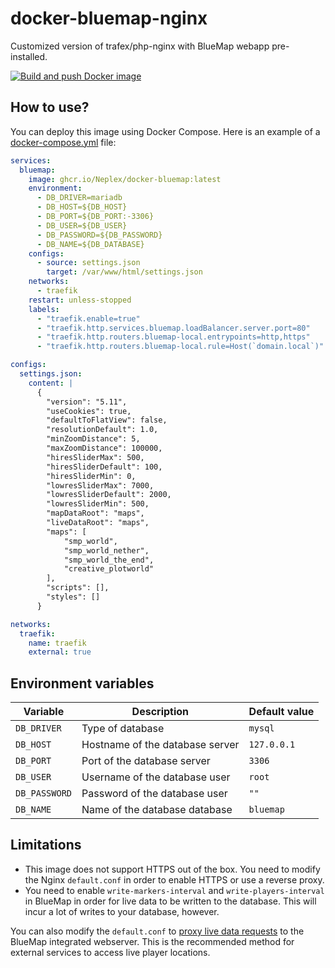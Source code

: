# docker-bluemap-nginx
Customized version of trafex/php-nginx with BlueMap webapp pre-installed.

[![Build and push Docker image](https://github.com/Neplex/docker-bluemap/actions/workflows/docker-build.yml/badge.svg)](https://github.com/Neplex/docker-bluemap/actions/workflows/docker-build.yml)

## How to use?
You can deploy this image using Docker Compose. Here is an example of a [docker-compose.yml](https://github.com/Neplex/docker-bluemap/blob/master/docker-compose.yml) file:
```yaml
services:
  bluemap:
    image: ghcr.io/Neplex/docker-bluemap:latest
    environment:
      - DB_DRIVER=mariadb
      - DB_HOST=${DB_HOST}
      - DB_PORT=${DB_PORT:-3306}
      - DB_USER=${DB_USER}
      - DB_PASSWORD=${DB_PASSWORD}
      - DB_NAME=${DB_DATABASE}
    configs:
      - source: settings.json
        target: /var/www/html/settings.json
    networks:
      - traefik
    restart: unless-stopped
    labels:
      - "traefik.enable=true"
      - "traefik.http.services.bluemap.loadBalancer.server.port=80"
      - "traefik.http.routers.bluemap-local.entrypoints=http,https"
      - "traefik.http.routers.bluemap-local.rule=Host(`domain.local`)"

configs:
  settings.json:
    content: |
      {
        "version": "5.11",
        "useCookies": true,
        "defaultToFlatView": false,
        "resolutionDefault": 1.0,
        "minZoomDistance": 5,
        "maxZoomDistance": 100000,
        "hiresSliderMax": 500,
        "hiresSliderDefault": 100,
        "hiresSliderMin": 0,
        "lowresSliderMax": 7000,
        "lowresSliderDefault": 2000,
        "lowresSliderMin": 500,
        "mapDataRoot": "maps",
        "liveDataRoot": "maps",
        "maps": [
            "smp_world",
            "smp_world_nether",
            "smp_world_the_end",
            "creative_plotworld"
        ],
        "scripts": [],
        "styles": []
      }

networks:
  traefik:
    name: traefik
    external: true
```

## Environment variables
| Variable      | Description                     | Default value |
|---------------|---------------------------------|---------------|
| `DB_DRIVER`   | Type of database                | `mysql`       |
| `DB_HOST`     | Hostname of the database server | `127.0.0.1`   |
| `DB_PORT`     | Port of the database server     | `3306`        |
| `DB_USER`     | Username of the database user   | `root`        |
| `DB_PASSWORD` | Password of the database user   | `""`          |
| `DB_NAME`     | Name of the database database   | `bluemap`     |

## Limitations
- This image does not support HTTPS out of the box. You need to modify the Nginx `default.conf` in order to enable HTTPS or use a reverse proxy.
- You need to enable `write-markers-interval` and `write-players-interval` in BlueMap in order for live data to be written to the database.  This will incur a lot of writes to your database, however.

You can also modify the `default.conf` to [proxy live data requests](https://bluemap.bluecolored.de/wiki/webserver/ExternalWebserversSQL.html) to the BlueMap integrated webserver.  This is the recommended method for external services to access live player locations.
